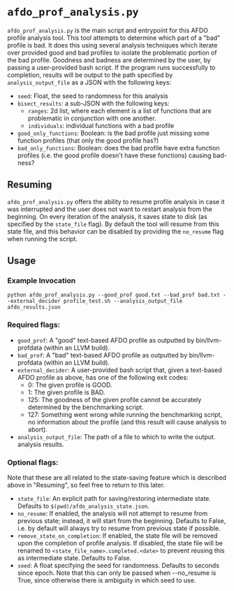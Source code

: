 # `afdo_prof_analysis.py`

`afdo_prof_analysis.py` is the main script and entrypoint for this AFDO profile
analysis tool. This tool attempts to determine which part of a "bad" profile is
bad. It does this using several analysis techniques which iterate over provided
good and bad profiles to isolate the problematic portion of the bad profile.
Goodness and badness are determined by the user, by passing a user-provided
bash script. If the program runs successfully to completion, results will be
output to the path specified by `analysis_output_file` as a JSON with the
following keys:

* `seed`: Float, the seed to randomness for this analysis
* `bisect_results`: a sub-JSON with the following keys:
    + `ranges`: 2d list, where each element is a list of functions that are
    problematic in conjunction with one another.
    + `individuals`: individual functions with a bad profile
* `good_only_functions`: Boolean: is the bad profile just missing some
  function profiles (that only the good profile has?)
* `bad_only_functions`: Boolean: does the bad profile have extra function
  profiles (i.e. the good profile doesn't have these functions) causing
  bad-ness?

## Resuming

`afdo_prof_analysis.py` offers the ability to resume profile analysis in case
it was interrupted and the user does not want to restart analysis from the
beginning. On every iteration of the analysis, it saves state to disk (as
specified by the `state_file` flag). By default the tool will resume from this
state file, and this behavior can be disabled by providing the `no_resume` flag
when running the script.

## Usage

### Example Invocation
  `python afdo_prof_analysis.py --good_prof good.txt --bad_prof bad.txt
  --external_decider profile_test.sh --analysis_output_file afdo_results.json`

### Required flags:

  * `good_prof`: A "good" text-based AFDO profile as outputted by
  bin/llvm-profdata (within an LLVM build).
  * `bad_prof`: A "bad" text-based AFDO profile as outputted by
  bin/llvm-profdata (within an LLVM build).
  * `external_decider`: A user-provided bash script that, given a text-based
    AFDO profile as above, has one of the following exit codes:
    + 0: The given profile is GOOD.
    + 1: The given profile is BAD.
    + 125: The goodness of the given profile cannot be accurately determined by
    the benchmarking script.
    + 127: Something went wrong while running the benchmarking script, no
    information about the profile (and this result will cause analysis to abort).
  * `analysis_output_file`: The path of a file to which to write the output.
      analysis results.

### Optional flags:

Note that these are all related to the state-saving feature which is
described above in "Resuming", so feel free to return to this later.
  * `state_file`: An explicit path for saving/restoring intermediate state.
      Defaults to `$(pwd)/afdo_analysis_state.json`.
  * `no_resume`: If enabled, the analysis will not attempt to resume from
    previous state; instead, it will start from the beginning. Defaults to
    False, i.e. by default will always try to resume from previous state if
    possible.
  * `remove_state_on_completion`: If enabled, the state file will be removed
    upon the completion of profile analysis. If disabled, the state file will
    be renamed to `<state_file_name>.completed.<date>` to prevent reusing this
    as intermediate state. Defaults to False.
  * `seed`: A float specifying the seed for randomness. Defaults to seconds
    since epoch. Note that this can only be passed when --no_resume is True,
    since otherwise there is ambiguity in which seed to use.
